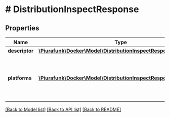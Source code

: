 # # DistributionInspectResponse

## Properties

Name | Type | Description | Notes
------------ | ------------- | ------------- | -------------
**descriptor** | [**\Piurafunk\Docker\Model\DistributionInspectResponseDescriptor**](DistributionInspectResponseDescriptor.md) |  | 
**platforms** | [**\Piurafunk\Docker\Model\DistributionInspectResponsePlatforms[]**](DistributionInspectResponsePlatforms.md) | An array containing all platforms supported by the image | 

[[Back to Model list]](../../README.md#documentation-for-models) [[Back to API list]](../../README.md#documentation-for-api-endpoints) [[Back to README]](../../README.md)


